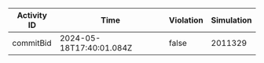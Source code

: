 | Activity ID | Time | Violation | Simulation |
| --- | --- | --- | --- |
| commitBid | 2024-05-18T17:40:01.084Z | false | 2011329 |